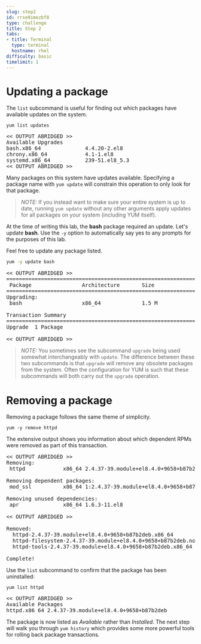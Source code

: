 ```yaml
---
slug: step2
id: rrse9imezbf8
type: challenge
title: Step 2
tabs:
- title: Terminal
  type: terminal
  hostname: rhel
difficulty: basic
timelimit: 1
---
```

# Updating a package

The `list` subcommand is useful for finding out which packages have available
updates on the system.

```
yum list updates
```

<pre class=file>
<< OUTPUT ABRIDGED >>
Available Upgrades
bash.x86_64              4.4.20-2.el8                               rhui-rhel-8-for-x86_64-baseos-rhui-rpms
chrony.x86_64            4.1-1.el8                                  rhui-rhel-8-for-x86_64-baseos-rhui-rpms
systemd.x86_64           239-51.el8_5.3                             rhui-rhel-8-for-x86_64-baseos-rhui-rpms
<< OUTPUT ABRIDGED >>
</pre>

Many packages on this system have updates available. Specifying a
package name with `yum update` will constrain this operation to only look
for that package.

>_NOTE:_ If you instead want to make sure your entire system is up to date,
running `yum update` without any other arguments apply updates for all
packages on your system (including YUM itself).

At the time of writing this lab, the __bash__ package required an update. Let's update __bash__. Use the `-y` option to automatically say yes to any prompts for the purposes of this lab.

Feel free to update any package listed.

```bash
yum -y update bash
```

<pre class=file>
<< OUTPUT ABRIDGED >>
===============================================================
 Package                Architecture       Size
===============================================================
Upgrading:
 bash                   x86_64             1.5 M

Transaction Summary
===============================================================
Upgrade  1 Package

<< OUTPUT ABRIDGED >>
</pre>

>_NOTE:_ You sometimes see the subcommand `upgrade` being used somewhat interchangeably with `update`. The difference between these two subcommands is that `upgrade` will remove any obsolete packages from the system. Often the configuration for YUM is such that these subcommands will both carry out the `upgrade` operation.

# Removing a package

Removing a package follows the same theme of simplicity.

```
yum -y remove httpd
```

The extensive output shows you information about which dependent RPMs were
removed as part of this transaction.

<pre class=file>
<< OUTPUT ABRIDGED >>
Removing:
 httpd            x86_64 2.4.37-39.module+el8.4.0+9658+b87b2deb

Removing dependent packages:
 mod_ssl          x86_64 1:2.4.37-39.module+el8.4.0+9658+b87b2deb

Removing unused dependencies:
 apr              x86_64 1.6.3-11.el8

<< OUTPUT ABRIDGED >>

Removed:
  httpd-2.4.37-39.module+el8.4.0+9658+b87b2deb.x86_64
  httpd-filesystem-2.4.37-39.module+el8.4.0+9658+b87b2deb.noarch
  httpd-tools-2.4.37-39.module+el8.4.0+9658+b87b2deb.x86_64

Complete!
</pre>

Use the `list` subcommand to confirm that the package has been uninstalled:

```
yum list httpd
```

<pre class=file>
<< OUTPUT ABRIDGED >>
Available Packages
httpd.x86_64 2.4.37-39.module+el8.4.0+9658+b87b2deb
</pre>

The package is now listed as _Available_ rather than _Installed_. The next
step will walk you through `yum history` which provides some more powerful
tools for rolling back package transactions.
